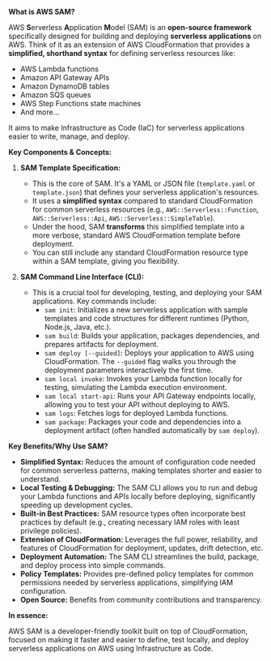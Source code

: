 **What is AWS SAM?**

AWS **S**erverless **A**pplication **M**odel (SAM) is an **open-source framework** specifically designed for building and deploying **serverless applications** on AWS. Think of it as an extension of AWS CloudFormation that provides a **simplified, shorthand syntax** for defining serverless resources like:

- AWS Lambda functions
- Amazon API Gateway APIs
- Amazon DynamoDB tables
- Amazon SQS queues
- AWS Step Functions state machines
- And more...

It aims to make Infrastructure as Code (IaC) for serverless applications easier to write, manage, and deploy.

**Key Components & Concepts:**

1.  **SAM Template Specification:**

    - This is the core of SAM. It's a YAML or JSON file (`template.yaml` or `template.json`) that defines your serverless application's resources.
    - It uses a **simplified syntax** compared to standard CloudFormation for common serverless resources (e.g., `AWS::Serverless::Function`, `AWS::Serverless::Api`, `AWS::Serverless::SimpleTable`).
    - Under the hood, SAM **transforms** this simplified template into a more verbose, standard AWS CloudFormation template before deployment.
    - You can still include any standard CloudFormation resource type within a SAM template, giving you flexibility.

2.  **SAM Command Line Interface (CLI):**
    - This is a crucial tool for developing, testing, and deploying your SAM applications. Key commands include:
      - `sam init`: Initializes a new serverless application with sample templates and code structures for different runtimes (Python, Node.js, Java, etc.).
      - `sam build`: Builds your application, packages dependencies, and prepares artifacts for deployment.
      - `sam deploy [--guided]`: Deploys your application to AWS using CloudFormation. The `--guided` flag walks you through the deployment parameters interactively the first time.
      - `sam local invoke`: Invokes your Lambda function locally for testing, simulating the Lambda execution environment.
      - `sam local start-api`: Runs your API Gateway endpoints locally, allowing you to test your API without deploying to AWS.
      - `sam logs`: Fetches logs for deployed Lambda functions.
      - `sam package`: Packages your code and dependencies into a deployment artifact (often handled automatically by `sam deploy`).

**Key Benefits/Why Use SAM?**

- **Simplified Syntax:** Reduces the amount of configuration code needed for common serverless patterns, making templates shorter and easier to understand.
- **Local Testing & Debugging:** The SAM CLI allows you to run and debug your Lambda functions and APIs locally before deploying, significantly speeding up development cycles.
- **Built-in Best Practices:** SAM resource types often incorporate best practices by default (e.g., creating necessary IAM roles with least privilege policies).
- **Extension of CloudFormation:** Leverages the full power, reliability, and features of CloudFormation for deployment, updates, drift detection, etc.
- **Deployment Automation:** The SAM CLI streamlines the build, package, and deploy process into simple commands.
- **Policy Templates:** Provides pre-defined policy templates for common permissions needed by serverless applications, simplifying IAM configuration.
- **Open Source:** Benefits from community contributions and transparency.

**In essence:**

AWS SAM is a developer-friendly toolkit built on top of CloudFormation, focused on making it faster and easier to define, test locally, and deploy serverless applications on AWS using Infrastructure as Code.
